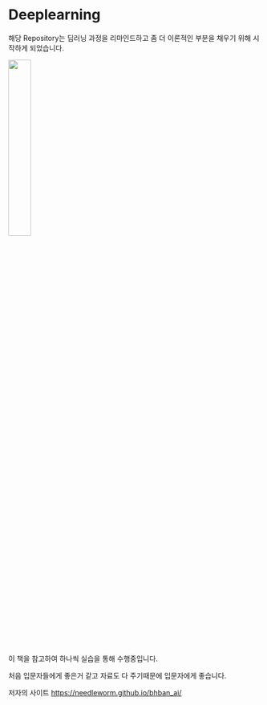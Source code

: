 # Deeplearning


해당 Repository는 딥러닝 과정을 리마인드하고 좀 더 이론적인 부분을 채우기 위해 시작하게 되었습니다.

<img src = "https://user-images.githubusercontent.com/53505096/125553370-e98125f6-c597-48ee-83d1-ba6e5f4155f6.png" width="30%" height="30%">

이 책을 참고하여 하나씩 실습을 통해 수행중입니다.

처음 입문자들에게 좋은거 같고 자료도 다 주기때문에 입문자에게 좋습니다.

저자의 사이트
https://needleworm.github.io/bhban_ai/


